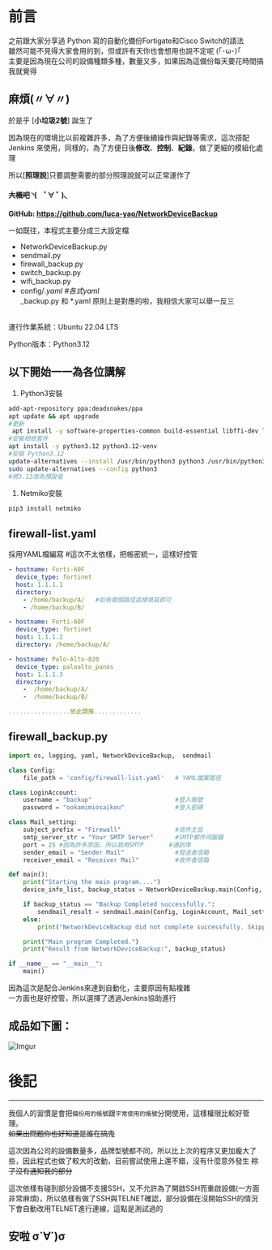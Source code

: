 # 前言
之前跟大家分享過 Python 寫的自動化備份Fortigate和Cisco Switch的語法
<BR>雖然可能不見得大家會用的到，但或許有天你也會想用也說不定呢 (｢･ω･)｢
<BR>主要是因為現在公司的設備種類多種，數量又多，如果因為這備份每天要花時間搞我就覺得 
## 麻煩(〃∀〃)

於是乎 [**小垃圾2號**] 誕生了

因為現在的環境比以前複雜許多，為了方便後續操作與紀錄等需求，這次搭配 Jenkins 來使用，同樣的，為了方便日後**修改**、**控制**、**紀錄**，做了更細的模組化處理

所以[**照理說**]只要調整需要的部分照理說就可以正常運作了
#### ~~大概吧~~ ◝(　ﾟ∀ ﾟ )◟

**GitHub: https://github.com/luca-yao/NetworkDeviceBackup**

一如既往，本程式主要分成三大設定檔
- NetworkDeviceBackup.py
- sendmail.py
- firewall_backup.py
- switch_backup.py 
- wifi_backup.py 
- config/*.yaml #各式yaml
  <BR>*_backup.py 和 *.yaml 原則上是對應的啦，我相信大家可以舉一反三

<BR>運行作業系統：Ubuntu 22.04 LTS

Python版本：Python3.12

以下開始一一為各位講解
---
1. Python3安裝
```bash
add-apt-repository ppa:deadsnakes/ppa
apt update && apt upgrade
#更新
 apt install -y software-properties-common build-essential libffi-dev libssl-dev zlib1g-dev libncurses5-dev libncursesw5-dev libreadline-dev libsqlite3-dev libgdbm-dev libdb5.3-dev libbz2-dev libexpat1-dev liblzma-dev libffi-dev libssl-dev 
#安裝相依套件
apt install -y python3.12 python3.12-venv  
#安裝 Python3.12
update-alternatives --install /usr/bin/python3 python3 /usr/bin/python3.12 311
sudo update-alternatives --config python3 
#將3.12改為預設值
```
1. Netmiko安裝
```python
pip3 install netmiko
```

## firewall-list.yaml
採用YAML檔編寫  #這次不太依樣，把帳密統一，這樣好控管
```yaml
- hostname: Forti-60F
  device_type: fortinet
  host: 1.1.1.1
  directory: 
    - /home/backup/A/   #如有兩個路徑這樣填寫即可
    - /home/backup/B/

- hostname: Forti-60F
  device_type: fortinet
  host: 1.1.1.2
  directory: /home/backup/A/

- hostname: Palo-Alto-820
  device_type: paloalto_panos
  host: 1.1.1.3
  directory: 
    -  /home/backup/A/
    -  /home/backup/B/

.................依此類推.............
```

## firewall_backup.py
```python
import os, logging, yaml, NetworkDeviceBackup,  sendmail

class Config:
    file_path = 'config/firewall-list.yaml'   # YAML檔案路徑

class LoginAccount:
    username = "backup"                       #登入帳號
    password = "ookamimiosaikou"              #登入密碼

class Mail_setting:
    subject_prefix = "Firewall"               #信件主旨
    smtp_server_str = "Your SMTP Server"      #SMTP郵件伺服器
    port = 25 #因為許多原因，所以我用SMTP       #通訊埠
    sender_email = "Sender Mail"              #發送者信箱
    receiver_email = "Receiver Mail"          #收件者信箱

def main():
    print("Starting the main program....")
    device_info_list, backup_status = NetworkDeviceBackup.main(Config, LoginAccount)

    if backup_status == "Backup Completed successfully.":
        sendmail_result = sendmail.main(Config, LoginAccount, Mail_setting)
    else:
        print("NetworkDeviceBackup did not complete successfully. Skipping snedmail.")

    print("Main program Completed.")
    print("Result from NetworkDeviceBackup:", backup_status)

if __name__ == "__main__":
    main()
```
因為這次是配合Jenkins來達到自動化，主要原因有點複雜
<BR>一方面也是好控管，所以選擇了透過Jenkins協助進行

## 成品如下圖：
![Imgur](https://imgur.com/4D6Rmtj)

# 後記
---
我個人的習慣是會把`備份用的帳號`跟`平常使用的帳號`分開使用，這樣權限比較好管理。
<BR>~~如果出問題你也好知道是誰在搞鬼~~

這次因為公司的設備數量多，品牌型號都不同，所以比上次的程序又更加龐大了些，因此程式也做了較大的改動，目前嘗試使用上還不錯，沒有什麼意外發生
~~除了沒有通知我的部分~~

這次依樣有碰到部分設備不支援SSH，又不允許為了開啟SSH而重啟設備(一方面非常麻煩)，所以依樣有做了SSH與TELNET確認，部分設備在沒開始SSH的情況下會自動改用TELNET進行連線，這點是測試過的 

## 安啦 σ`∀´)σ
